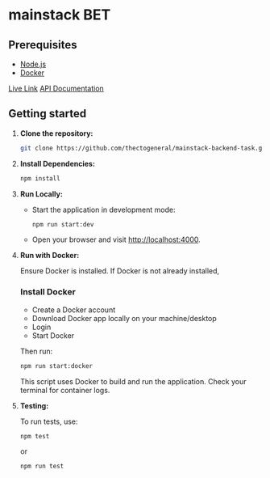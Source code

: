 # mainstack BET

## Prerequisites

- [Node.js](https://nodejs.org/)
- [Docker](https://www.docker.com/)

[Live Link](https://mainstack-backend-task.vercel.app)
[API Documentation](https://documenter.getpostman.com/view/14864771/2sAXqpA4ie)

## Getting started

1. **Clone the repository:**

   ```zsh or bash
   git clone https://github.com/thectogeneral/mainstack-backend-task.git
   ```

2. **Install Dependencies:**

   ```zsh or bash
   npm install
   ```

3. **Run Locally:**

   - Start the application in development mode:

     ```bash
     npm run start:dev
     ```

   - Open your browser and visit [http://localhost:4000](http://localhost:4000).

4. **Run with Docker:**

   Ensure Docker is installed. If Docker is not already installed,

   ### Install Docker

   - Create a Docker account
   - Download Docker app locally on your machine/desktop
   - Login
   - Start Docker

   Then run:

   ```bash
   npm run start:docker
   ```

   This script uses Docker to build and run the application. Check your terminal for container logs.

5. **Testing:**

   To run tests, use:

   ```zsh or bash
   npm test
   ```

   or

   ```zsh or bash
   npm run test
   ```
